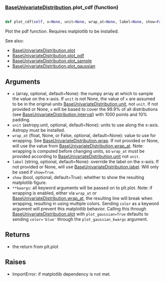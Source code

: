 ### [BaseUnivariateDistribution](BaseUnivariateDistribution.md).plot_cdf (function)


```py

def plot_cdf(self, x=None, unit=None, wrap_at=None, label=None, show=False, **kwargs)

```



Plot the pdf function.  Requires matplotlib to be installed.

See also:

* [BaseUnivariateDistribution.plot](BaseUnivariateDistribution.plot.md)
* [BaseUnivariateDistribution.plot_pdf](BaseUnivariateDistribution.plot_pdf.md)
* [BaseUnivariateDistribution.plot_sample](BaseUnivariateDistribution.plot_sample.md)
* [BaseUnivariateDistribution.plot_gaussian](BaseUnivariateDistribution.plot_gaussian.md)

Arguments
-----------
* `x` (array, optional, default=None): the numpy array at which to
    sample the value on the x-axis.  If `unit` is not None, the value
    of `x` are assumed to be in the original units [BaseUnivariateDistribution.unit](BaseUnivariateDistribution.unit.md),
    not `unit`.  If not provided or None, `x` will be based to cover
    the 99.9% of all distributions (see [BaseUnivariateDistribution.interval](BaseUnivariateDistribution.interval.md)) with 1000
    points and 10% padding.
* `unit` (astropy.unit, optional, default=None): units to use along
    the x-axis.  Astropy must be installed.
* `wrap_at` (float, None, or False, optional, default=None): value to
    use for wrapping.  See [BaseUnivariateDistribution.wrap](BaseUnivariateDistribution.wrap.md).  If not provided or None,
    will use the value from [BaseUnivariateDistribution.wrap_at](BaseUnivariateDistribution.wrap_at.md).  Note: wrapping is
    computed before changing units, so `wrap_at` must be provided
    according to [BaseUnivariateDistribution.unit](BaseUnivariateDistribution.unit.md) not `unit`.
* `label` (string, optional, default=None): override the label on the
    x-axis.  If not provided or None, will use [BaseUnivariateDistribution.label](BaseUnivariateDistribution.label.md).  Will
    only be used if `show=True`.
* `show` (bool, optional, default=True): whether to show the resulting
    matplotlib figure.
* `**kwargs`: all keyword arguments will be passed on to plt.plot.  Note:
    if wrapping is enabled, either via `wrap_at` or [BaseUnivariateDistribution.wrap_at](BaseUnivariateDistribution.wrap_at.md),
    the resulting line will break when wrapping, resulting in using multiple
    colors.  Sending `color` as a keyword argument will prevent this
    matplotlib behavior.  Calling this through [BaseUnivariateDistribution.plot](BaseUnivariateDistribution.plot.md) with
    `plot_gaussian=True` defaults to sending `color='blue'` through
    the `plot_gaussian_kwargs` argument.

Returns
--------
* the return from plt.plot

Raises
--------
* ImportError: if matplotlib dependency is not met.

